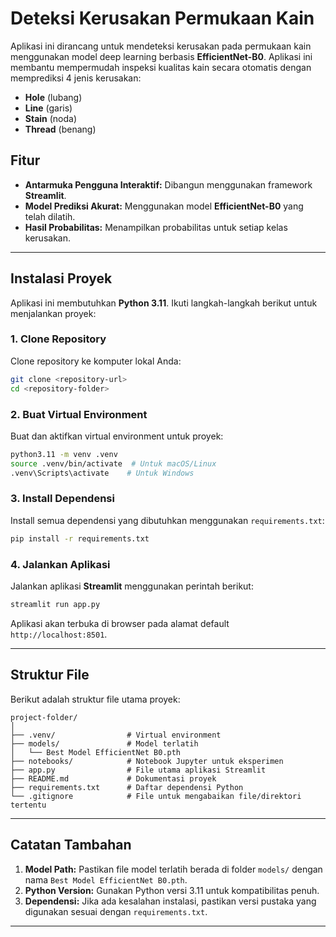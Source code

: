 # Deteksi Kerusakan Permukaan Kain

Aplikasi ini dirancang untuk mendeteksi kerusakan pada permukaan kain menggunakan model deep learning berbasis **EfficientNet-B0**. Aplikasi ini membantu mempermudah inspeksi kualitas kain secara otomatis dengan memprediksi 4 jenis kerusakan:

-   **Hole** (lubang)
-   **Line** (garis)
-   **Stain** (noda)
-   **Thread** (benang)

## Fitur

-   **Antarmuka Pengguna Interaktif:** Dibangun menggunakan framework **Streamlit**.
-   **Model Prediksi Akurat:** Menggunakan model **EfficientNet-B0** yang telah dilatih.
-   **Hasil Probabilitas:** Menampilkan probabilitas untuk setiap kelas kerusakan.

---

## Instalasi Proyek

Aplikasi ini membutuhkan **Python 3.11**. Ikuti langkah-langkah berikut untuk menjalankan proyek:

### 1. Clone Repository

Clone repository ke komputer lokal Anda:

```bash
git clone <repository-url>
cd <repository-folder>
```

### 2. Buat Virtual Environment

Buat dan aktifkan virtual environment untuk proyek:

```bash
python3.11 -m venv .venv
source .venv/bin/activate  # Untuk macOS/Linux
.venv\Scripts\activate    # Untuk Windows
```

### 3. Install Dependensi

Install semua dependensi yang dibutuhkan menggunakan `requirements.txt`:

```bash
pip install -r requirements.txt
```

### 4. Jalankan Aplikasi

Jalankan aplikasi **Streamlit** menggunakan perintah berikut:

```bash
streamlit run app.py
```

Aplikasi akan terbuka di browser pada alamat default `http://localhost:8501`.

---

## Struktur File

Berikut adalah struktur file utama proyek:

```
project-folder/
│
├── .venv/                # Virtual environment
├── models/               # Model terlatih
│   └── Best Model EfficientNet B0.pth
├── notebooks/            # Notebook Jupyter untuk eksperimen
├── app.py                # File utama aplikasi Streamlit
├── README.md             # Dokumentasi proyek
├── requirements.txt      # Daftar dependensi Python
└── .gitignore            # File untuk mengabaikan file/direktori tertentu
```

---

## Catatan Tambahan

1. **Model Path:** Pastikan file model terlatih berada di folder `models/` dengan nama `Best Model EfficientNet B0.pth`.
2. **Python Version:** Gunakan Python versi 3.11 untuk kompatibilitas penuh.
3. **Dependensi:** Jika ada kesalahan instalasi, pastikan versi pustaka yang digunakan sesuai dengan `requirements.txt`.

---
